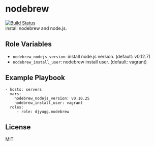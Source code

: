 nodebrew
=========
[![Build Status](https://travis-ci.org/djyugg/ansible-role-nodebrew.svg?branch=master)](https://travis-ci.org/djyugg/ansible-role-nodebrew)  
install nodebrew and node.js.

Role Variables
--------------
- `nodebrew_nodejs_version`: install node.js version. (default: v0.12.7)
- `nodebrew_install_user`: nodebrew install user. (default: vagrant) 

Example Playbook
----------------

    - hosts: servers
      vars:
        nodebrew_nodejs_version: v0.10.25
        nodebrew_install_user: vagrant
      roles:
         - role: djyugg.nodebrew

License
-------

MIT
